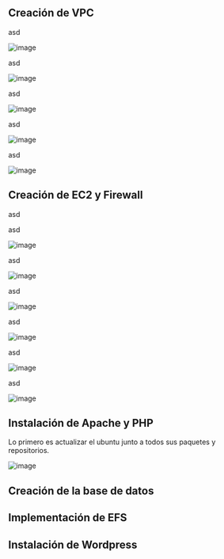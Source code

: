 ## Creación de VPC
asd

![image](https://github.com/user-attachments/assets/98199e9b-89bc-4393-8c51-62b3a33e8249)

asd

![image](https://github.com/user-attachments/assets/c61bc710-b12f-4bb5-958e-ecb8d33aceb1)

asd

![image](https://github.com/user-attachments/assets/9a7e380e-1716-4bd5-9228-bc0c4ce8aba2)

asd

![image](https://github.com/user-attachments/assets/8750de95-0d45-4c03-b4b9-afb36ee6c856)

asd

![image](https://github.com/user-attachments/assets/a3edd080-7842-48ef-843c-c7deaf818ca4)

## Creación de EC2 y Firewall
asd


asd

![image](https://github.com/user-attachments/assets/0e13c838-eefb-4d3a-aa10-c6d374c0431e)

asd

![image](https://github.com/user-attachments/assets/d22e1f2e-7910-408a-ab59-66ce32794a54)

asd

![image](https://github.com/user-attachments/assets/00c9023d-512f-4309-bfce-372c226f5d42)

asd

![image](https://github.com/user-attachments/assets/6c1985ae-4186-42eb-81c0-e2b7b0f751fd)

asd

![image](https://github.com/user-attachments/assets/0daab50c-0523-4d21-a9e1-14c2ee7fd110)

asd

![image](https://github.com/user-attachments/assets/fde51ff0-aff2-4724-bdbd-3ef78db7e924)

## Instalación de Apache y PHP
Lo primero es actualizar el ubuntu junto a todos sus paquetes y repositorios.

![image](https://github.com/user-attachments/assets/87318902-d3ec-4662-8726-4f563d7606a8)

## Creación de la base de datos

## Implementación de EFS

## Instalación de Wordpress
